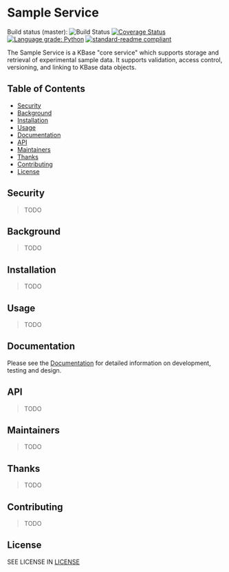 # Sample Service  

Build status (master):
![Build Status](https://github.com/kbase/sample_service/actions/workflows/build-test-push.yml/badge.svg)
[![Coverage Status](https://coveralls.io/repos/github/kbase/sample_service/badge.svg?branch=master)](https://coveralls.io/github/kbase/sample_service?branch=master)
[![Language grade: Python](https://img.shields.io/lgtm/grade/python/g/kbase/sample_service.svg?logo=lgtm&logoWidth=18)](https://lgtm.com/projects/g/kbase/sample_service/context:python)
[![standard-readme compliant](https://img.shields.io/badge/readme%20style-standard-brightgreen.svg?style=flat-square)](https://github.com/RichardLitt/standard-readme)

The Sample Service is a KBase "core service" which supports storage and retrieval of experimental sample data. It supports validation, access control, versioning, and linking to KBase data objects. 


## Table of Contents

- [Security](#security)
- [Background](#background)
- [Installation](#installation)
- [Usage](#usage)
- [Documentation](#documentation)
- [API](#api)
- [Maintainers](#maintainers)
- [Thanks](#thanks)
- [Contributing](#contributing)
- [License](#license)

## Security

> TODO


## Background

> TODO

## Installation

> TODO

## Usage

> TODO

## Documentation

Please see the [Documentation](./docs/index.md) for detailed information on development, testing and design.

## API

> TODO

## Maintainers

> TODO

## Thanks

> TODO 

## Contributing

> TODO 

## License

SEE LICENSE IN [LICENSE](./LICENSE)

